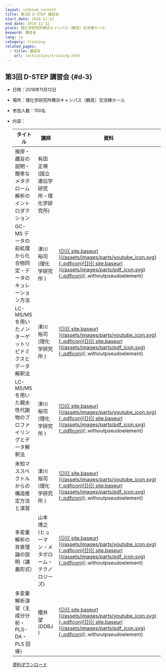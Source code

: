 ```yaml
---
layout: indexed_content
title: 第3回 D-STEP 講習会
start_date: 2018-11-12
end_date: 2018-11-12
place: 理化学研究所横浜キャンパス（鶴見）交流棟ホール
keyword: 講習会
lang: ja
category: training
related_pages:
  - title: 講習会
    url: /activities/training.html
---
```


## 第3回 D-STEP 講習会  {#d-3}

-   日時：2018年11月12日

-   場所：理化学研究所横浜キャンパス（鶴見）交流棟ホール

-   参加人数：100名

-   内容：

    | タイトル| 講師 | 資料  |
    | ---- | ---- | ---- |
    | 挨拶・趣旨の説明・簡単なメタボローム解析のイントロダクション   | 有田 正規 (国立遺伝学研究所・理化学研究所)  |  |
    | GC-MS データの前処理から化合物同定・データのキュレーション方法 | 津川 裕司 (理化学研究所 ) | [![]({{ site.baseurl }}/assets/images/parts/youtube_icon.svg){:.pdficon}](https://youtu.be/9zGC509111U)[![]({{ site.baseurl }}/assets/images/parts/pdf_icon.svg){:.pdficon}](http://prime.psc.riken.jp/Metabolomics_Software/MS-DIAL/index-temp.html){:.withoutpseudoelement} |
    | LC-MS/MS を用いたノンターゲットリピドミクスとデータ解釈法 | 津川 裕司 (理化学研究所 ) | [![]({{ site.baseurl }}/assets/images/parts/youtube_icon.svg){:.pdficon}](https://youtu.be/mohezsJbPdY)[![]({{ site.baseurl }}/assets/images/parts/pdf_icon.svg){:.pdficon}](http://prime.psc.riken.jp/Metabolomics_Software/MS-DIAL/index-temp.html){:.withoutpseudoelement} |
    | LC-MS/MS を用いた親水性代謝物のプロファイリングとデータ解釈法 | 津川 裕司 (理化学研究所 ) | [![]({{ site.baseurl }}/assets/images/parts/youtube_icon.svg){:.pdficon}](https://youtu.be/XhWAy5Hu1b4)[![]({{ site.baseurl }}/assets/images/parts/pdf_icon.svg){:.pdficon}](http://prime.psc.riken.jp/Metabolomics_Software/MS-DIAL/index-temp.html){:.withoutpseudoelement} |
    | 未知マススペクトルからの構造推定方法と演習 | 津川 裕司 (理化学研究所 ) | [![]({{ site.baseurl }}/assets/images/parts/youtube_icon.svg){:.pdficon}](https://youtu.be/0VXNJ--aCUo)[![]({{ site.baseurl }}/assets/images/parts/pdf_icon.svg){:.pdficon}](http://prime.psc.riken.jp/Metabolomics_Software/MS-DIAL/index-temp.html){:.withoutpseudoelement} |
    | 多変量解析の背景理論の説明（講義形式） | 山本 博之 (ヒューマン・メタボローム・テクノロジーズ) | [![]({{ site.baseurl }}/assets/images/parts/youtube_icon.svg){:.pdficon}](https://youtu.be/TvEDjzTzAhM)[![]({{ site.baseurl }}/assets/images/parts/pdf_icon.svg){:.pdficon}](http://prime.psc.riken.jp/Metabolomics_Software/MS-DIAL/index-temp.html){:.withoutpseudoelement} |
    | 多変量解析演習（主成分分析・PLS-DA・PLS 回帰） | 櫻井 望 (DDBJ ) | [![]({{ site.baseurl }}/assets/images/parts/youtube_icon.svg){:.pdficon}](//youtu.be/1MjbG__rRsg)[![]({{ site.baseurl }}/assets/images/parts/pdf_icon.svg){:.pdficon}](http://prime.psc.riken.jp/Metabolomics_Software/MS-DIAL/index-temp.html){:.withoutpseudoelement} |

    [資料ダウンロード](http://prime.psc.riken.jp/Metabolomics_Software/MS-DIAL/index-temp.html)